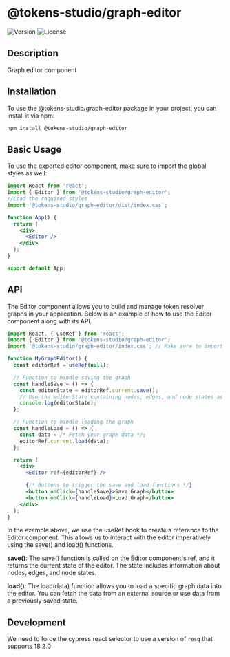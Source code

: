 # @tokens-studio/graph-editor

![Version](https://img.shields.io/npm/v/@tokens-studio/graph-editor.svg)
![License](https://img.shields.io/npm/l/@tokens-studio/graph-editor.svg)

## Description

Graph editor component

## Installation

To use the @tokens-studio/graph-editor package in your project, you can install it via npm:

```bash
npm install @tokens-studio/graph-editor
```

## Basic Usage

To use the exported editor component, make sure to import the global styles as well:

```jsx
import React from 'react';
import { Editor } from '@tokens-studio/graph-editor';
//Load the required styles
import '@tokens-studio/graph-editor/dist/index.css';

function App() {
  return (
    <div>
      <Editor />
    </div>
  );
}

export default App;
```

## API

The Editor component allows you to build and manage token resolver graphs in your application. Below is an example of how to use the Editor component along with its API.

```jsx
import React, { useRef } from 'react';
import { Editor } from '@tokens-studio/graph-editor';
import '@tokens-studio/graph-editor/index.css'; // Make sure to import the global styles

function MyGraphEditor() {
  const editorRef = useRef(null);

  // Function to handle saving the graph
  const handleSave = () => {
    const editorState = editorRef.current.save();
    // Use the editorState containing nodes, edges, and node states as needed
    console.log(editorState);
  };

  // Function to handle loading the graph
  const handleLoad = () => {
    const data = /* Fetch your graph data */;
    editorRef.current.load(data);
  };

  return (
    <div>
      <Editor ref={editorRef} />

      {/* Buttons to trigger the save and load functions */}
      <button onClick={handleSave}>Save Graph</button>
      <button onClick={handleLoad}>Load Graph</button>
    </div>
  );
}

```

In the example above, we use the useRef hook to create a reference to the Editor component. This allows us to interact with the editor imperatively using the save() and load() functions.

**save()**: The save() function is called on the Editor component's ref, and it returns the current state of the editor. The state includes information about nodes, edges, and node states.

**load()**: The load(data) function allows you to load a specific graph data into the editor. You can fetch the data from an external source or use data from a previously saved state.

## Development

We need to force the cypress react selector to use a version of `resq` that supports 18.2.0
